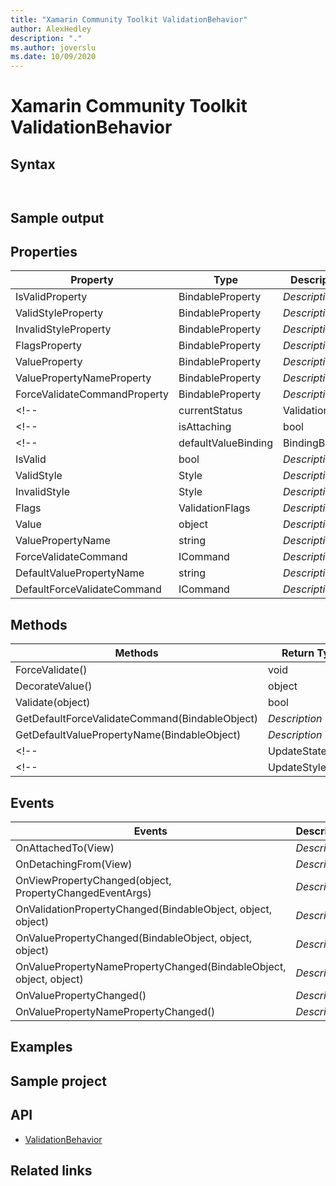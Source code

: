 ```yaml
---
title: "Xamarin Community Toolkit ValidationBehavior"
author: AlexHedley
description: "."
ms.author: joverslu
ms.date: 10/09/2020
---
```


# Xamarin Community Toolkit ValidationBehavior

<!-- Describe your control -->

## Syntax

```xaml

```

```csharp

```

## Sample output

<!-- Image/Text can show the output of the control/helper -->

## Properties

| Property | Type | Description |
| -- | -- | -- |
| IsValidProperty | BindableProperty | *Description* |
| ValidStyleProperty | BindableProperty | *Description* |
| InvalidStyleProperty | BindableProperty | *Description* |
| FlagsProperty | BindableProperty | *Description* |
| ValueProperty | BindableProperty | *Description* |
| ValuePropertyNameProperty | BindableProperty | *Description* |
| ForceValidateCommandProperty | BindableProperty | *Description* |
<!-- | currentStatus | ValidationFlags | *Description* | -->
<!-- | isAttaching | bool | *Description* | -->
<!-- | defaultValueBinding | BindingBase | *Description* | -->
| IsValid | bool | *Description* |
| ValidStyle | Style | *Description* |
| InvalidStyle | Style | *Description* |
| Flags | ValidationFlags | *Description* |
| Value | object | *Description* |
| ValuePropertyName | string | *Description* |
| ForceValidateCommand | ICommand | *Description* |
| DefaultValuePropertyName | string | *Description* |
| DefaultForceValidateCommand | ICommand | *Description* |

## Methods

| Methods | Return Type | Description |
| -- | -- | -- |
| ForceValidate() | void | *Description* |
| DecorateValue() | object | *Description* |
| Validate(object) | bool | *Description* |
| GetDefaultForceValidateCommand(BindableObject) | *Description* |
| GetDefaultValuePropertyName(BindableObject) | *Description* |
<!-- | UpdateState(bool) | *Description* | -->
<!-- | UpdateStyle() | *Description* | -->

## Events

| Events | Description |
| -- | -- |
| OnAttachedTo(View) | *Description* |
| OnDetachingFrom(View) | *Description* |
| OnViewPropertyChanged(object, PropertyChangedEventArgs) | *Description* |
| OnValidationPropertyChanged(BindableObject, object, object) | *Description* |
| OnValuePropertyChanged(BindableObject, object, object) | *Description* |
| OnValuePropertyNamePropertyChanged(BindableObject, object, object) | *Description* |
| OnValuePropertyChanged() | *Description* |
| OnValuePropertyNamePropertyChanged() | *Description* |

## Examples

<!-- All control/helper must at least have an example to show the use of Properties and Methods in your control/helper with the output -->

## Sample project

<!-- Link to the sample page in the Xamarin community toolkit sample app -->
<!-- [control/helper name sample page Source](sample-page-link). You can see this element in action in the [Xamarin community toolkit sample app](https://github.com/xamarin/XamarinCommunityToolkit/tree/main/XamarinCommunityToolkitSample). -->

## API

- [ValidationBehavior](https://github.com/xamarin/XamarinCommunityToolkit/blob/main/XamarinCommunityToolkit/Behaviors/ValidationBehavior.shared.cs)

## Related links

<!-- Optional -->

<!-- - [Topic 1](link) -->
<!-- - [Topic 2](link) -->
